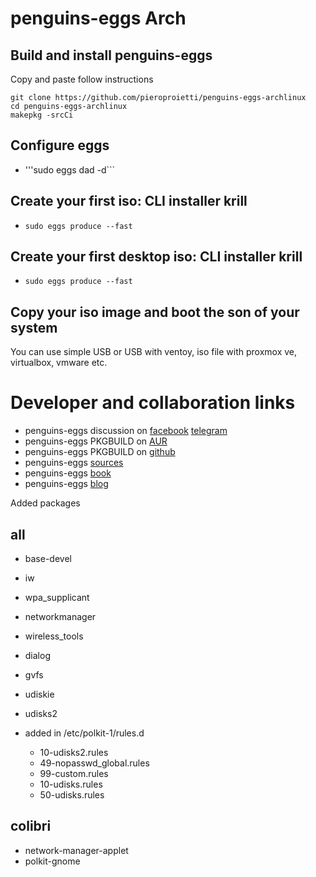 # penguins-eggs Arch

## Build and install penguins-eggs

Copy and paste follow instructions
```
git clone https://github.com/pieroproietti/penguins-eggs-archlinux
cd penguins-eggs-archlinux
makepkg -srcCi
```

## Configure eggs
* '''sudo eggs dad -d```

## Create your first iso: CLI installer krill
* ```sudo eggs produce --fast```

## Create your first desktop iso: CLI installer krill
* ```sudo eggs produce --fast```

## Copy your iso image and boot the son of your system
You can use simple USB or USB with ventoy, iso file with proxmox ve, virtualbox, vmware etc.


# Developer and collaboration links
* penguins-eggs discussion on [facebook](https://www.facebook.com/groups/128861437762355) [telegram](https://web.telegram.org/z/#-1447280458)
* penguins-eggs PKGBUILD on [AUR](https://aur.archlinux.org/packages/eggs)
* penguins-eggs PKGBUILD on [github](https://github.com/pieroproietti/penguins-eggs-arch)
* penguins-eggs [sources](https://github.com/pieroproietti/penguins-eggs)
* penguins-eggs [book](https://penguins-eggs.net/book/)
* penguins-eggs [blog](https://penguins-eggs.net)


Added packages

## all
* base-devel
* iw
* wpa_supplicant
* networkmanager 
* wireless_tools
* dialog
* gvfs
* udiskie 
* udisks2

* added in /etc/polkit-1/rules.d
  * 10-udisks2.rules
  * 49-nopasswd_global.rules
  * 99-custom.rules
  * 10-udisks.rules
  * 50-udisks.rules

## colibri

* network-manager-applet 
* polkit-gnome